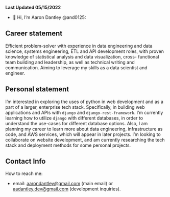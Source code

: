 **Last Updated 05/15/2022**

- 👋 Hi, I’m Aaron Dantley @and0125:

## Career statement

Efficient problem-solver with experience in data engineering and data science, systems engineering, ETL
and API development roles, with proven knowledge of statistical analysis and data visualization, cross-
functional team building and leadership, as well as technical writing and communication. Aiming to
leverage my skills as a data scientist and engineer.

## Personal statement 

I’m interested in exploring the uses of python in web development and as a part of a larger, enterprise tech stack. Specifically, in building web applications and APIs with `django` and `django-rest-framework`. 
I’m currently learning how to utilize `django` with different databases, in order to understand the use-cases for different database options. Also, I am planning my career to learn more about data engineering, infrastructure as code, and AWS services, which will appear in later projects.
I’m looking to collaborate on website development, and am currently researching the tech stack and deployment methods for some personal projects.

## Contact Info

How to reach me:

- email: aarondantley@gmail.com (main email) or aadantley.dev@gmail.com (development inquiries).

<!---
and0125/and0125 is a ✨ special ✨ repository because its `README.md` (this file) appears on your GitHub profile.
You can click the Preview link to take a look at your changes.
--->

